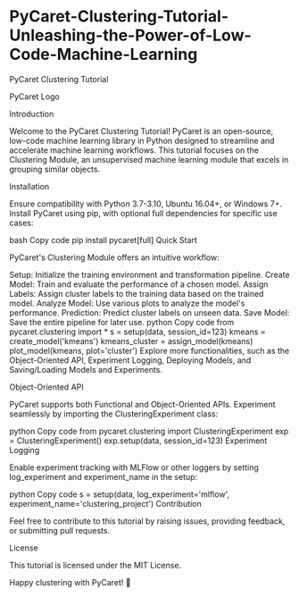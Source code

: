 # PyCaret-Clustering-Tutorial-Unleashing-the-Power-of-Low-Code-Machine-Learning


PyCaret Clustering Tutorial

PyCaret Logo

Introduction

Welcome to the PyCaret Clustering Tutorial! PyCaret is an open-source, low-code machine learning library in Python designed to streamline and accelerate machine learning workflows. This tutorial focuses on the Clustering Module, an unsupervised machine learning module that excels in grouping similar objects.

Installation

Ensure compatibility with Python 3.7-3.10, Ubuntu 16.04+, or Windows 7+. Install PyCaret using pip, with optional full dependencies for specific use cases:

bash
Copy code
pip install pycaret[full]
Quick Start

PyCaret's Clustering Module offers an intuitive workflow:

Setup: Initialize the training environment and transformation pipeline.
Create Model: Train and evaluate the performance of a chosen model.
Assign Labels: Assign cluster labels to the training data based on the trained model.
Analyze Model: Use various plots to analyze the model's performance.
Prediction: Predict cluster labels on unseen data.
Save Model: Save the entire pipeline for later use.
python
Copy code
from pycaret.clustering import *
s = setup(data, session_id=123)
kmeans = create_model('kmeans')
kmeans_cluster = assign_model(kmeans)
plot_model(kmeans, plot='cluster')
Explore more functionalities, such as the Object-Oriented API, Experiment Logging, Deploying Models, and Saving/Loading Models and Experiments.

Object-Oriented API

PyCaret supports both Functional and Object-Oriented APIs. Experiment seamlessly by importing the ClusteringExperiment class:

python
Copy code
from pycaret.clustering import ClusteringExperiment
exp = ClusteringExperiment()
exp.setup(data, session_id=123)
Experiment Logging

Enable experiment tracking with MLFlow or other loggers by setting log_experiment and experiment_name in the setup:

python
Copy code
s = setup(data, log_experiment='mlflow', experiment_name='clustering_project')
Contribution

Feel free to contribute to this tutorial by raising issues, providing feedback, or submitting pull requests.

License

This tutorial is licensed under the MIT License.

Happy clustering with PyCaret! 🚀
